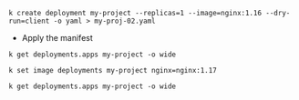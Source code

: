 ```
k create deployment my-project --replicas=1 --image=nginx:1.16 --dry-run=client -o yaml > my-proj-02.yaml
```
- Apply the manifest
```
k get deployments.apps my-project -o wide
```
```
k set image deployments my-project nginx=nginx:1.17
```
```
k get deployments.apps my-project -o wide
```